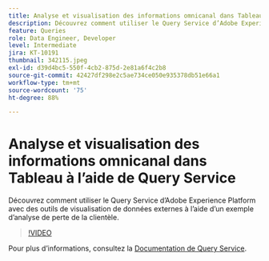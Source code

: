 ```yaml
---
title: Analyse et visualisation des informations omnicanal dans Tableau à l’aide de Query Service
description: Découvrez comment utiliser le Query Service d’Adobe Experience Platform avec des outils de visualisation de données externes à l’aide d’un exemple d’analyse de perte de la clientèle.
feature: Queries
role: Data Engineer, Developer
level: Intermediate
jira: KT-10191
thumbnail: 342115.jpeg
exl-id: d39d4bc5-550f-4cb2-875d-2e81a6f4c2b8
source-git-commit: 42427df298e2c5ae734ce050e935378db51e66a1
workflow-type: tm+mt
source-wordcount: '75'
ht-degree: 88%

---
```


# Analyse et visualisation des informations omnicanal dans Tableau à l’aide de Query Service

Découvrez comment utiliser le Query Service d’Adobe Experience Platform avec des outils de visualisation de données externes à l’aide d’un exemple d’analyse de perte de la clientèle.

>[!VIDEO](https://video.tv.adobe.com/v/342115?quality=12&learn=on)

Pour plus d’informations, consultez la [Documentation de Query Service](https://experienceleague.adobe.com/docs/experience-platform/query/home.html?lang=fr).
